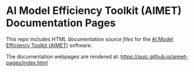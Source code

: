 # AI Model Efficiency Toolkit (AIMET) Documentation Pages
This repo includes HTML documentation *source files* for the [AI Model Efficiency Toolkit (AIMET)](https://github.com/quic/aimet) software.

The documentation webpages are rendered at: https://quic.github.io/aimet-pages/index.html
